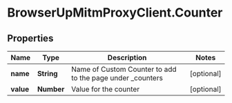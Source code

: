 # BrowserUpMitmProxyClient.Counter

## Properties

Name | Type | Description | Notes
------------ | ------------- | ------------- | -------------
**name** | **String** | Name of Custom Counter to add to the page under _counters | [optional] 
**value** | **Number** | Value for the counter | [optional] 


